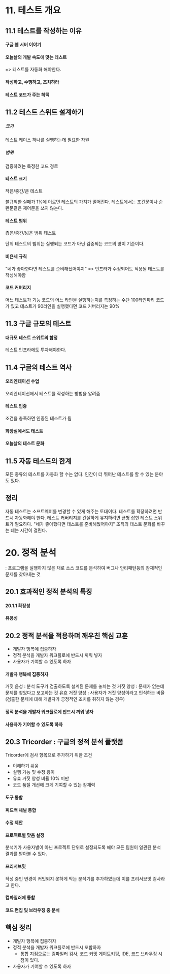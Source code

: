 # 11. 테스트 개요
## 11.1 테스트를 작성하는 이유
#### 구글 웹 서버 이야기

#### 오늘날의 개발 속도에 맞는 테스트
=> 테스트를 자동화 해야한다.
#### 작성하고, 수행하고, 조치하라
#### 테스트 코드가 주는 혜택
## 11.2 테스트 스위트 설계하기
##### 크기
테스트 케이스 하나를 실행하는데 필요한 자원
##### 범위
검증하려는 특정한 코드 경로
#### 테스트 크기
작은/중간/큰 테스트

불규칙한 실패가 1%에 이르면 테스트의 가치가 떨어진다.
테스트에서는 조건문이나 순환문같은 제어문을 쓰지 않는다.

#### 테스트 범위
좁은/중간/넓은 범위 테스트

단위 테스트의 범위는 실행되는 코드가 아닌 검증되는 코드의 양이 기준이다.
#### 비욘세 규칙
"네가 좋아한다면 테스트를 준비해뒀어야지" => 인프라가 수정되어도 적용될 테스트를 작성해야함
#### 코드 커버리지
어느 테스트가 기능 코드의 어느 라인을 실행하는지를 측정하는 수단
100라인짜리 코드가 있고 테스트가 90라인을 실행했다면 코드 커버리지는 90%
## 11.3 구글 규모의 테스트
#### 대규모 테스트 스위트의 함정
테스트 인프라에도 투자해야한다.
## 11.4 구글의 테스트 역사 
#### 오리엔테이션 수업
오리엔테이션에서 테스트를 작성하는 방법을 알려줌
#### 테스트 인증
조건을 충족하면 인증된 테스트가 됨
#### 화장실에서도 테스트
#### 오늘날의 테스트 문화
## 11.5 자동 테스트의 한계
모든 종류의 테스트를 자동화 할 수는 없다.
인간이 더 뛰어난 테스트를 할 수 있는 분야도 있다.
## 정리
자동 테스트는 소프트웨어를 변경할 수 있게 해주는 토대이다.
테스트를 확장하려면 반드시 자동화해야 한다.
테스트 커버리지를 건실하게 유지하려면 균형 잡힌 테스트 스위트가 필요하다.
"네가 좋아했다면 테스트를 준비해뒀어야지"
조직의 테스트 문화를 바꾸는 데는 시간이 걸린다.

# 20. 정적 분석
: 프로그램을 실행하지 않은 채로 소스 코드를 분석하여 버그나 안티패턴등의 잠재적인 문제를 찾아내는 것
## 20.1 효과적인 정적 분석의 특징
#### 20.1.1 확장성
#### 유용성
## 20.2 정적 분석을 적용하며 깨우친 핵심 교훈
- 개발자 행복에 집중하자
- 정적 분석을 개발자 워크플로에 반드시 끼워 넣자
- 사용자가 기여할 수 있도록 하자
#### 개발자 행복에 집중하자
거짓 음성 : 분석 도구가 검출하도록 설계된 문제를 놓치는 것
거짓 양성 : 문제가 없는데 문제를 찾았다고 보고하는 것
유효 거짓 양성 : 사용자가 거짓 양성이라고 인식하는 비율 (검출한 문제에 대해 개발자가 긍정적인 조치를 취하지 않는 경우)
#### 정적 분석을 개발자 워크플로에 반드시 끼워 넣자

#### 사용자가 기여할 수 있도록 하자
## 20.3 Tricorder : 구글의 정적 분석 플랫폼
Tricorder에 검사 항목으로 추가하기 위한 조건
- 이해하기 쉬움
- 실행 가능 및 수정 용이
- 유효 거짓 양성 비율 10% 미만
- 코드 품질 개선에 크게 기여할 수 있는 잠재력
#### 도구 통합
#### 피드백 채널 통합
#### 수정 제안
#### 프로젝트별 맞춤 설정
분석기가 사용자별이 아닌 프로젝트 단위로 설정되도록 해야 모든 팀원이 일관된 분석 결과를 받아볼 수 있다.
#### 프리서브밋
작성 중인 변경이 커밋되지 못하게 막는 분석기를 추가하였는데 이를 프리서브밋 검사라고 한다.
#### 컴파일러에 통합
#### 코드 편집 및 브라우징 중 분석
## 핵심 정리
- 개발자 행복에 집중하자
- 정적 분석을 개발자 워크플로에 반드시 포함하자
	- 통합 지점으로는 
	  컴파일러 검사, 
	  코드 커밋 게이트키핑, 
	  IDE, 
	  코드 브라우징 시점이 있다.
- 사용자가 기여할 수 있도록 하자




